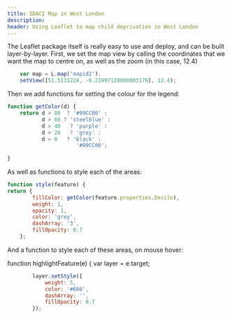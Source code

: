 ```yaml
---
title: IDACI Map in West London
description: 
header: Using Leaflet to map child deprivation in West London
---
```


The Leaflet package itself is really easy to use and deploy, and can be built layer-by-layer. First, we set the map view by calling the coordinates that we want the map to centre on, as well as the zoom (in this case, 12.4)

```javascript
    var map = L.map('mapid2').
    setView([51.5131224, -0.21997120000003179], 12.4);
```
Then we add functions for setting the colour for the legend:

```javascript
function getColor(d) {
    return d > 80  ? '#99CC00' :
           d > 60 ? 'steelblue' :
           d > 40   ? 'purple' :
           d > 20   ? 'grey' :
           d > 0   ? 'black' :
                      '#99CC00';
           
}
```
As well as functions to style each of the areas:

```javascript
function style(feature) {
return {
        fillColor: getColor(feature.properties.Decile),
        weight: 1,
        opacity: 1,
        color: 'grey',
        dashArray: '3',
        fillOpacity: 0.7
    };
```

And a function to style each of these areas, on mouse hover:

function highlightFeature(e) {
		var layer = e.target;

```javascript
		layer.setStyle({
			weight: 5,
			color: '#666',
			dashArray: '',
			fillOpacity: 0.7
		});
  ```
